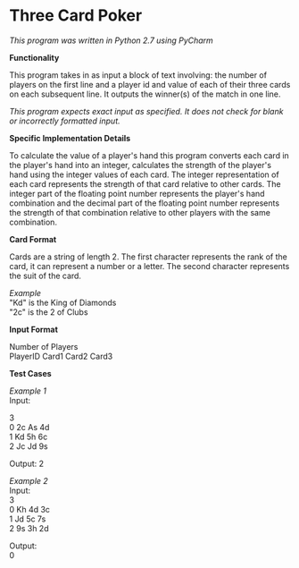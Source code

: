 # Three Card Poker #

*This program was written in Python 2.7 using PyCharm*

**Functionality**

This program takes in as input a block of text involving: the number of players on the first line and a player id and value of each of their three cards on each subsequent line. It outputs the winner(s) of the match in one line.

*This program expects exact input as specified. It does not check for blank or incorrectly formatted input.*

**Specific Implementation Details**

To calculate the value of a player's hand this program converts each card in the player's hand into an integer, calculates the strength of the player's hand using the integer values of each card. The integer representation of each card represents the strength of that card relative to other cards. The integer part of the floating point number represents the player's hand combination and the decimal part of the floating point number represents the strength of that combination relative to other players with the same combination.

**Card Format**

Cards are a string of length 2. The first character represents the rank of the card, it can represent a number or a letter. The second character represents the suit of the card.

*Example* <br/>
"Kd" is the King of Diamonds <br/>
"2c" is the 2 of Clubs

**Input Format**

Number of Players <br/>
PlayerID Card1 Card2 Card3

**Test Cases**

*Example 1* <br/>
Input: <br/>

3 <br />
0 2c As 4d <br/>
1 Kd 5h 6c <br/>
2 Jc Jd 9s <br/>

Output: 2

*Example 2* <br/>
Input: <br/>
3 <br/>
0 Kh 4d 3c <br/>
1 Jd 5c 7s <br/>
2 9s 3h 2d <br/>

Output: <br/>
0
